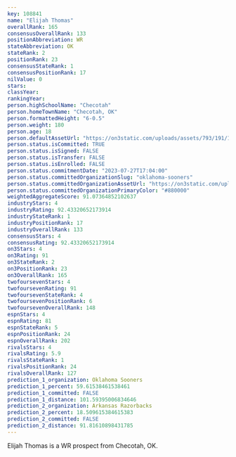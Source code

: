 ```yaml
---
key: 108841
name: "Elijah Thomas"
overallRank: 165
consensusOverallRank: 133
positionAbbreviation: WR
stateAbbreviation: OK
stateRank: 2
positionRank: 23
consensusStateRank: 1
consensusPositionRank: 17
nilValue: 0
stars: 
classYear: 
rankingYear: 
person.highSchoolName: "Checotah"
person.homeTownName: "Checotah, OK"
person.formattedHeight: "6-0.5"
person.weight: 180
person.age: 18
person.defaultAssetUrl: "https://on3static.com/uploads/assets/793/191/191793.jpg"
person.status.isCommitted: TRUE
person.status.isSigned: FALSE
person.status.isTransfer: FALSE
person.status.isEnrolled: FALSE
person.status.commitmentDate: "2023-07-27T17:04:00"
person.status.committedOrganizationSlug: "oklahoma-sooners"
person.status.committedOrganizationAssetUrl: "https://on3static.com/uploads/assets/126/208/208126.svg"
person.status.committedOrganizationPrimaryColor: "#880000"
weightedAggregateScore: 91.07364852102637
industryStars: 4
industryRating: 92.43320652173914
industryStateRank: 1
industryPositionRank: 17
industryOverallRank: 133
consensusStars: 4
consensusRating: 92.43320652173914
on3Stars: 4
on3Rating: 91
on3StateRank: 2
on3PositionRank: 23
on3OverallRank: 165
twofoursevenStars: 4
twofoursevenRating: 91
twofoursevenStateRank: 4
twofoursevenPositionRank: 6
twofoursevenOverallRank: 148
espnStars: 4
espnRating: 81
espnStateRank: 5
espnPositionRank: 24
espnOverallRank: 202
rivalsStars: 4
rivalsRating: 5.9
rivalsStateRank: 1
rivalsPositionRank: 24
rivalsOverallRank: 127
prediction_1_organization: Oklahoma Sooners
prediction_1_percent: 59.61538461538461
prediction_1_committed: FALSE
prediction_1_distance: 101.59395006834646
prediction_2_organization: Arkansas Razorbacks
prediction_2_percent: 18.509615384615383
prediction_2_committed: FALSE
prediction_2_distance: 91.81610898431785
---
```

Elijah Thomas is a WR prospect from Checotah, OK.